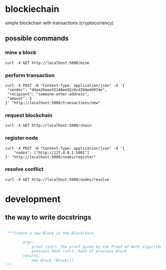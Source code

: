 # blockiechain

simple blockchain with transactions (cryptocurrency)

## possible commands

### mine a block
```
curl -X GET http://localhost:5000/mine
```

### perform transaction
```
curl -X POST -H "Content-Type: application/json" -d '{
 "sender": "d4ee26eee15148ee92c6cd394edd974e",
 "recipient": "someone-other-address",
 "amount": 5
}' "http://localhost:5000/transactions/new"
```

### request blockchain

```
curl -X GET http://localhost:5000/chain
```

### register node

```
curl -X POST -H "Content-Type: application/json" -d '{
    "nodes": ["http://127.0.0.1:5001"]
}' "http://localhost:5000/nodes/register"
```

### resolve conflict

```
curl -X GET http://localhost:5000/nodes/resolve
```
# development

## the way to write docstrings

```python

 """Create a new Block in the Blockchain

        args:
            proof (int): the proof given by the Proof of Work algorithm
            previous_hash (str): hash of previous Block
        returns: 
            new Block (Block())
"""
```